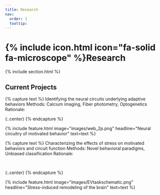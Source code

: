 ```yaml
---
title: Research
nav:
  order: 1
  tooltip: 
---
```


# {% include icon.html icon="fa-solid fa-microscope" %}Research

{% include section.html %}

## Current Projects

{% capture text %}
Identifying the neural circuits underlying adaptive behaviors
Methods: Calcium imaging, Fiber photometry, Optogenetics 
Rationale: 


{:.center}
{% endcapture %}

{%
  include feature.html
  image="images/web_2p.png"
  headline="Neural circuitry of motivated behavior"
  text=text
%}

{% capture text %}
Characterizing the effects of stress on motivated behaviors and circuit function
Methods: Novel behavioral paradigms, Unbiased classification 
Rationale: 

<br>

{:.center}
{% endcapture %}

{%
  include feature.html
  image="images/EVtaskschematic.png"
  headline="Stress-induced remodeling of the brain"
  text=text
%}

